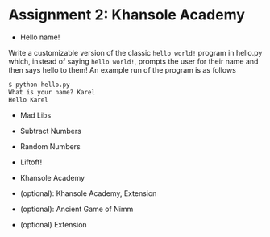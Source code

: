 # Assignment 2: Khansole Academy

- Hello name!

Write a customizable version of the classic `hello world!` program in hello.py which, instead of 
saying `hello world!`, prompts the user for their name and then says hello to them! An example run 
of the program is as follows 

```cmd
$ python hello.py
What is your name? Karel
Hello Karel
```

- Mad Libs

-  Subtract Numbers

-  Random Numbers

- Liftoff!

-  Khansole Academy

- (optional): Khansole Academy, Extension

- (optional): Ancient Game of Nimm

- (optional) Extension